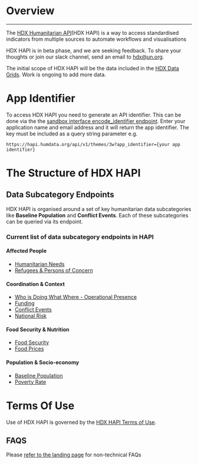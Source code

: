 # Overview

---

The [HDX Humanitarian API](https://dev.data-humdata-org.ahconu.org/hapi)(HDX HAPI) is a way to access standardised indicators from multiple sources to automate workflows and visualisations

HDX HAPI is in beta phase, and we are seeking feedback. To share your thoughts or join our slack channel, send an email to [hdx@un.org](hdx@un.org).

The initial scope of HDX HAPI will be the data included in the [HDX Data Grids](https://data.humdata.org/dashboards/overview-of-data-grids). Work is ongoing to add more data.

# App Identifier

To access HDX HAPI you need to generate an API identifier. This can be done via the the [sandbox interface encode_identifier endpoint](https://hapi.humdata.org/docs#/Utility/get_encoded_identifier_api_v1_encode_identifier_get). Enter your application name and email address and it will return the app identifier. The key must be included as a query string parameter e.g.

```
https://hapi.humdata.org/api/v1/themes/3w?app_identifier={your app identifier}
```

# The Structure of HDX HAPI

## Data Subcategory Endpoints
HDX HAPI is organised around a set of key humanitarian data subcategories like **Baseline Population** and **Conflict Events**. Each of these subcategories can be queried via its endpoint.

### Current list of data subcategory endpoints in HAPI

#### Affected People

- [Humanitarian Needs](https://hapi.humdata.org/docs#/Affected%20people/get_humanitarian_needs_api_v1_affected_people_humanitarian_needs_get)
- [Refugees & Persons of Concern](https://hapi.humdata.org/docs#/Affected%20people/get_refugees_api_v1_affected_people_refugees_get)

#### Coordination & Context

- [Who is Doing What Where - Operational Presence](https://hapi.humdata.org/docs#/3W%20Operational%20Presence/get_operational_presences_api_v1_coordination_context_operational_presence_get)
- [Funding](https://hapi.humdata.org/docs#/Funding/get_fundings_api_v1_coordination_context_funding_get)
- [Conflict Events](https://hapi.humdata.org/docs#/Conflict%20Events/get_conflict_events_api_v1_coordination_context_conflict_event_get)
- [National Risk](https://hapi.humdata.org/docs#/National%20Risk/get_national_risks_api_v1_coordination_context_national_risk_get)

#### Food Security & Nutrition

- [Food Security](https://hapi.humdata.org/docs#/Food%20Security%20%26%20Nutrition/get_food_security_api_v1_food_food_security_get)
- [Food Prices](https://hapi.humdata.org/docs#/Food%20Security%20%26%20Nutrition/get_food_prices_api_v1_food_food_price_get)

#### Population & Socio-economy

- [Baseline Population](https://hapi.humdata.org/docs#/Baseline%20Population/get_populations_api_v1_population_social_population_get)
- [Poverty Rate](https://hapi.humdata.org/docs#/Baseline%20Population/get_poverty_rates_api_v1_population_social_poverty_rate_get)

# Terms Of Use

Use of HDX HAPI is governed by the [HDX HAPI Terms of Use](https://data.humdata.org/hapi/terms).

## FAQS

Please [refer to the landing page](https://data.humdata.org/hapi) for non-technical FAQs

